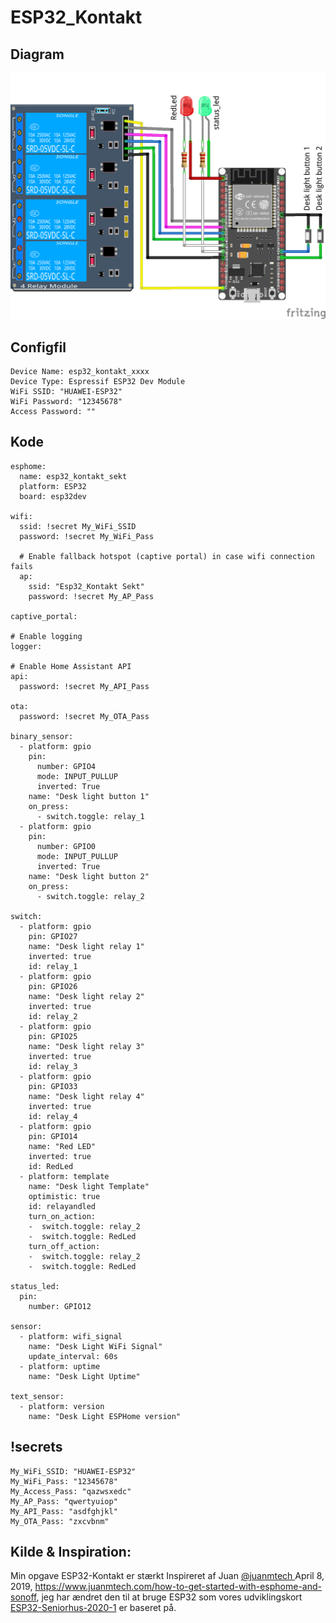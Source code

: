 # ESP32_Kontakt  
## Diagram  
![ESP32-Kontakt](/Opgaver/ESP32-Kontakt/ESP32-Kontakt_bb.png) 
## Configfil
```
Device Name: esp32_kontakt_xxxx
Device Type: Espressif ESP32 Dev Module
WiFi SSID: "HUAWEI-ESP32"
WiFi Password: "12345678"
Access Password: ""
```
## Kode
```
esphome:
  name: esp32_kontakt_sekt
  platform: ESP32
  board: esp32dev

wifi:
  ssid: !secret My_WiFi_SSID
  password: !secret My_WiFi_Pass

  # Enable fallback hotspot (captive portal) in case wifi connection fails
  ap:
    ssid: "Esp32_Kontakt Sekt"
    password: !secret My_AP_Pass

captive_portal:

# Enable logging
logger:

# Enable Home Assistant API
api:
  password: !secret My_API_Pass

ota:
  password: !secret My_OTA_Pass

binary_sensor:
  - platform: gpio
    pin:
      number: GPIO4
      mode: INPUT_PULLUP
      inverted: True
    name: "Desk light button 1"
    on_press:
      - switch.toggle: relay_1
  - platform: gpio
    pin:
      number: GPIO0
      mode: INPUT_PULLUP
      inverted: True
    name: "Desk light button 2"
    on_press:
      - switch.toggle: relay_2

switch:
  - platform: gpio
    pin: GPIO27
    name: "Desk light relay 1"
    inverted: true
    id: relay_1
  - platform: gpio
    pin: GPIO26
    name: "Desk light relay 2"
    inverted: true
    id: relay_2
  - platform: gpio
    pin: GPIO25
    name: "Desk light relay 3"
    inverted: true
    id: relay_3
  - platform: gpio
    pin: GPIO33
    name: "Desk light relay 4"
    inverted: true
    id: relay_4
  - platform: gpio
    pin: GPIO14
    name: "Red LED"
    inverted: true
    id: RedLed
  - platform: template
    name: "Desk light Template"
    optimistic: true
    id: relayandled
    turn_on_action:
    -  switch.toggle: relay_2
    -  switch.toggle: RedLed
    turn_off_action:
    -  switch.toggle: relay_2 
    -  switch.toggle: RedLed

status_led:
  pin:
    number: GPIO12
    
sensor:
  - platform: wifi_signal
    name: "Desk Light WiFi Signal"
    update_interval: 60s
  - platform: uptime
    name: "Desk Light Uptime"

text_sensor:
  - platform: version
    name: "Desk Light ESPHome version"
```
## !secrets
```
My_WiFi_SSID: "HUAWEI-ESP32"
My_WiFi_Pass: "12345678"
My_Access_Pass: "qazwsxedc"
My_AP_Pass: "qwertyuiop"
My_API_Pass: "asdfghjkl"
My_OTA_Pass: "zxcvbnm"
```
## Kilde & Inspiration:
Min opgave ESP32-Kontakt er stærkt Inspireret af Juan [@juanmtech ](https://twitter.com/JuanMTech) April 8, 2019, https://www.juanmtech.com/how-to-get-started-with-esphome-and-sonoff, jeg har ændret den til at bruge ESP32 som vores udviklingskort [ESP32-Seniorhus-2020-1](https://github.com/sekt1953/ESP32-Seniorhus-2020-1) er baseret på.